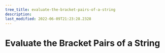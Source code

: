 ```yaml
---
tree_title: evaluate-the-bracket-pairs-of-a-string
description: 
last_modified: 2022-06-09T21:23:28.2328
---
```


# Evaluate the Bracket Pairs of a String
